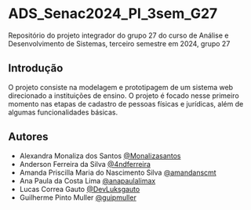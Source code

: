 # ADS_Senac2024_PI_3sem_G27
Repositório do projeto integrador do grupo 27 do curso de Análise e Desenvolvimento de Sistemas, terceiro semestre em 2024, grupo 27

## Introdução

O projeto consiste na modelagem e prototipagem de um sistema web direcionado a instituições de ensino. O projeto é focado nesse primeiro momento nas etapas de cadastro de pessoas físicas e jurídicas, além de algumas funcionalidades básicas. 

## Autores

- Alexandra Monaliza dos Santos [@Monalizasantos](https://www.github.com/Monalizasantos)
- Anderson Ferreira da Silva [@4ndferreira](https://www.github.com/4ndferreira)
- Amanda Priscilla Maria do Nascimento Silva [@amandanscmt](https://www.github.com/amandanscmt)
- Ana Paula da Costa Lima [@anapaulalimax](https://www.github.com/anapaulalimax)
- Lucas Correa Gauto [@DevLuksgauto](https://www.github.com/DevLuksgauto)
- Guilherme Pinto Muller [@guipmuller](https://www.github.com/guipmuller)
